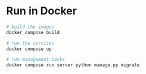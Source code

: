 # Run in Docker

```bash
# build the images
docker compose build

# run the services
docker compose up

# run management tasks
docker compose run server python manage.py migrate
```
